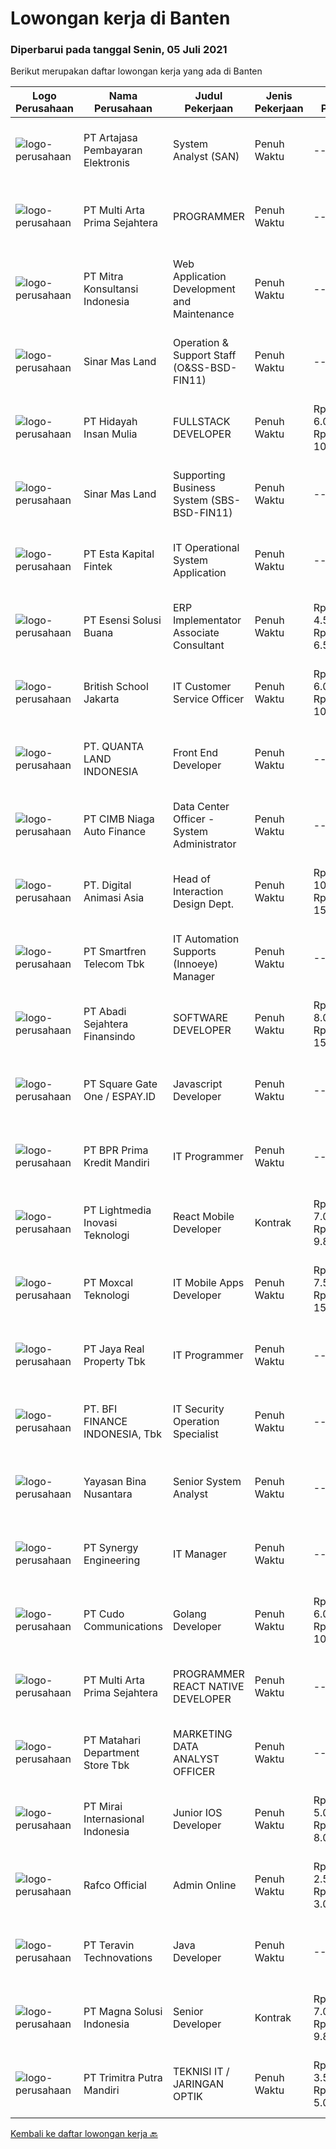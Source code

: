 
  # Lowongan kerja di Banten

  ### Diperbarui pada tanggal Senin, 05 Juli 2021

  Berikut merupakan daftar lowongan kerja yang ada di Banten

  |Logo Perusahaan | Nama Perusahaan | Judul Pekerjaan | Jenis Pekerjaan | Gaji Pekerjaan | Lokasi | Deskripsi | Tanggal diunggah | Pranala |
  | -------------- | --------------- | --------------- | --------- | --------- | -------------- | ------- | ----------- | ----------- |
  |![logo-perusahaan](https://image-service-cdn.seek.com.au/55aded1287383eeeb6207d2664b4836add413aaf/ee4dce1061f3f616224767ad58cb2fc751b8d2dc)|PT Artajasa Pembayaran Elektronis|System Analyst (SAN)|Penuh Waktu|---|Tangerang|AREAS OF RESPONSIBILITY: Deploy, maintain, and troubleshoot core business applications, including application servers, associated hardware, endpoints,...|Senin, 05 Juli 2021|https://www.jobstreet.co.id/id/job/system-analyst-san-3571201?token=0~e8d786b0-f012-44bc-a266-37eb7ec1785c&sectionRank=1&jobId=jobstreet-id-job-3571201|
|![logo-perusahaan](https://image-service-cdn.seek.com.au/b44c3829bae9a530d5067d865bd6abd746c44067/ee4dce1061f3f616224767ad58cb2fc751b8d2dc)|PT Multi Arta Prima Sejahtera|PROGRAMMER|Penuh Waktu|---|Tangerang|PROGRAMMERPENTING : Tuliskan posisi programmer yang anda lamar di KOTAK 'Promosikan diri anda "1) Programmer React N*tive&gt;&gt; Pengalaman di...|Minggu, 04 Juli 2021|https://www.jobstreet.co.id/id/job/programmer-3566099?token=0~e8d786b0-f012-44bc-a266-37eb7ec1785c&sectionRank=2&jobId=jobstreet-id-job-3566099|
|![logo-perusahaan](https://image-service-cdn.seek.com.au/50f8ed1062db22fd8144f1615a73a3ae159ce4d8/ee4dce1061f3f616224767ad58cb2fc751b8d2dc)|PT Mitra Konsultansi Indonesia|Web Application Development and Maintenance|Penuh Waktu|---|Tangerang|Kualifikasi: Pengalaman 5 tahun dalam pengembangan dan pemeliharaan aplikasi Web Memiliki keahlian pemrograman dan analitikal yang kuat Mengenal alat...|Sabtu, 03 Juli 2021|https://www.jobstreet.co.id/id/job/web-application-development-and-maintenance-3565305?token=0~e8d786b0-f012-44bc-a266-37eb7ec1785c&sectionRank=3&jobId=jobstreet-id-job-3565305|
|![logo-perusahaan](https://image-service-cdn.seek.com.au/6b423aea38035d4ae45b2a19376301d23a74f501/ee4dce1061f3f616224767ad58cb2fc751b8d2dc)|Sinar Mas Land|Operation & Support Staff (O&SS-BSD-FIN11)|Penuh Waktu|---|Banten|Job Description: Responsible for the smooth running of computer systems and ensuring users get maximum benefits from them. Installing and configuring...|Jumat, 02 Juli 2021|https://www.jobstreet.co.id/id/job/operation-support-staff-o-ss-bsd-fin11-3570660?token=0~e8d786b0-f012-44bc-a266-37eb7ec1785c&sectionRank=4&jobId=jobstreet-id-job-3570660|
|![logo-perusahaan](https://image-service-cdn.seek.com.au/d9879c5f6dfa0ef17fe1fa350eeb224a141314aa/ee4dce1061f3f616224767ad58cb2fc751b8d2dc)|PT Hidayah Insan Mulia|FULLSTACK DEVELOPER|Penuh Waktu|Rp. 6.000.000-Rp. 10.000.000|Tangerang|Deskripsi Pekerjaan: Membuat, mengintegrasikan, dan mengelola Database Bekerja dengan Framework backend untuk membangun website dan aplikasi dan...|Minggu, 04 Juli 2021|https://www.jobstreet.co.id/id/job/fullstack-developer-3560892?token=0~e8d786b0-f012-44bc-a266-37eb7ec1785c&sectionRank=5&jobId=jobstreet-id-job-3560892|
|![logo-perusahaan](https://image-service-cdn.seek.com.au/6b423aea38035d4ae45b2a19376301d23a74f501/ee4dce1061f3f616224767ad58cb2fc751b8d2dc)|Sinar Mas Land|Supporting Business System (SBS-BSD-FIN11)|Penuh Waktu|---|Banten|Job Description: Supporting Module Sales &amp; Billing (SB) / Finance &amp; Accounting (FA) Coretem with responsibility as follows: Gather business...|Jumat, 02 Juli 2021|https://www.jobstreet.co.id/id/job/supporting-business-system-sbs-bsd-fin11-3570655?token=0~e8d786b0-f012-44bc-a266-37eb7ec1785c&sectionRank=6&jobId=jobstreet-id-job-3570655|
|![logo-perusahaan](https://image-service-cdn.seek.com.au/a319985f497e2a01752d4c80492d5a1f99c389a1/ee4dce1061f3f616224767ad58cb2fc751b8d2dc)|PT Esta Kapital Fintek|IT Operational System Application|Penuh Waktu|---|Tangerang|Job Description/Responsibilities :  Responsible on Operational system daily task Support for operational application system activity Create IT...|Jumat, 02 Juli 2021|https://www.jobstreet.co.id/id/job/it-operational-system-application-3570274?token=0~e8d786b0-f012-44bc-a266-37eb7ec1785c&sectionRank=7&jobId=jobstreet-id-job-3570274|
|![logo-perusahaan](https://image-service-cdn.seek.com.au/19866fdb3ecde1a6d7b113fc0d24cc05b03f8447/ee4dce1061f3f616224767ad58cb2fc751b8d2dc)|PT Esensi Solusi Buana|ERP Implementator Associate Consultant|Penuh Waktu|Rp. 4.500.000-Rp. 6.500.000|Tangerang|Implementator Melakukan proses migrasi data POS Melakukan proses migrasi data ERP Melakukan setup dan implementasi POS dan teknologi nya di merchant...|Jumat, 02 Juli 2021|https://www.jobstreet.co.id/id/job/erp-implementator-associate-consultant-3563506?token=0~e8d786b0-f012-44bc-a266-37eb7ec1785c&sectionRank=8&jobId=jobstreet-id-job-3563506|
|![logo-perusahaan](https://image-service-cdn.seek.com.au/a25714ca08f47baff9919104aa87cc0adc50ceaf/ee4dce1061f3f616224767ad58cb2fc751b8d2dc)|British School Jakarta|IT Customer Service Officer|Penuh Waktu|Rp. 6.000.000-Rp. 10.000.000|Banten|Responsibilities: Receive, assign, resolve, and close service ticket requests from end-users within Service Charter timeframe. Understand hardware,...|Rabu, 30 Juni 2021|https://www.jobstreet.co.id/id/job/it-customer-service-officer-3569213?token=0~e8d786b0-f012-44bc-a266-37eb7ec1785c&sectionRank=9&jobId=jobstreet-id-job-3569213|
|![logo-perusahaan](https://image-service-cdn.seek.com.au/eb0706d9103ec88f4871fa9d75a4dfd98d7030a7/ee4dce1061f3f616224767ad58cb2fc751b8d2dc)|PT. QUANTA LAND INDONESIA|Front End Developer|Penuh Waktu|---|Tangerang|JOB DESCRIPTION : Developing new features and user interfaces from wireframe models Ensuring the best performance and user experience of the...|Sabtu, 03 Juli 2021|https://www.jobstreet.co.id/id/job/front-end-developer-3565027?token=0~e8d786b0-f012-44bc-a266-37eb7ec1785c&sectionRank=10&jobId=jobstreet-id-job-3565027|
|![logo-perusahaan](https://image-service-cdn.seek.com.au/14f9f8ccc12d51121e96ea2224ff707c40d6ca88/ee4dce1061f3f616224767ad58cb2fc751b8d2dc)|PT CIMB Niaga Auto Finance|Data Center Officer - System Administrator|Penuh Waktu|---|Tangerang|JOBDESK : Menjalankan proses operasional yang terkait dengan Data Center (DC) dan Disaster Recovery Center (DRC) yang meliputi instalasi dan...|Kamis, 01 Juli 2021|https://www.jobstreet.co.id/id/job/data-center-officer-system-administrator-3570026?token=0~e8d786b0-f012-44bc-a266-37eb7ec1785c&sectionRank=11&jobId=jobstreet-id-job-3570026|
|![logo-perusahaan](https://image-service-cdn.seek.com.au/f361b780bbbab0e27ba721f469fa9b8e9f343f28/ee4dce1061f3f616224767ad58cb2fc751b8d2dc)|PT. Digital Animasi Asia|Head of Interaction Design Dept.|Penuh Waktu|Rp. 10.000.000-Rp. 15.000.000|Tangerang|Peran &amp; Tanggung Jawab: Menetapkan aturan, proses, dan standar kualitas terkait interaction design di digima ASIA Membuat perencanaan content...|Jumat, 02 Juli 2021|https://www.jobstreet.co.id/id/job/head-of-interaction-design-dept-3557423?token=0~e8d786b0-f012-44bc-a266-37eb7ec1785c&sectionRank=12&jobId=jobstreet-id-job-3557423|
|![logo-perusahaan](https://image-service-cdn.seek.com.au/c3269725c02398816cf1a7ef712f023c3ef90c81/ee4dce1061f3f616224767ad58cb2fc751b8d2dc)|PT Smartfren Telecom Tbk|IT Automation Supports (Innoeye) Manager|Penuh Waktu|---|Tangerang|Manage Innoeye applications (Foresight, Siteforge, Netvelocity, Tribe) Manage day to day operational, monitoring and trouble shooting Manage service...|Jumat, 02 Juli 2021|https://www.jobstreet.co.id/id/job/it-automation-supports-innoeye-manager-3570380?token=0~e8d786b0-f012-44bc-a266-37eb7ec1785c&sectionRank=13&jobId=jobstreet-id-job-3570380|
|![logo-perusahaan](https://image-service-cdn.seek.com.au/7e39b8be0614d015e9f4138ea6f31b68fe5f665b/ee4dce1061f3f616224767ad58cb2fc751b8d2dc)|PT Abadi Sejahtera Finansindo|SOFTWARE DEVELOPER|Penuh Waktu|Rp. 8.000.000-Rp. 15.000.000|Tangerang|Job Requirement Candidate must possess at least Bachelor's Degree in Engineering (Computer/Telecommunication), Computer Science/Information...|Sabtu, 03 Juli 2021|https://www.jobstreet.co.id/id/job/software-developer-3564809?token=0~e8d786b0-f012-44bc-a266-37eb7ec1785c&sectionRank=14&jobId=jobstreet-id-job-3564809|
|![logo-perusahaan](https://image-service-cdn.seek.com.au/823d49bee8d79aadf0dcf90efde4e928b11c6f19/ee4dce1061f3f616224767ad58cb2fc751b8d2dc)|PT Square Gate One / ESPAY.ID|Javascript Developer|Penuh Waktu|---|Jakarta Raya|Responsibilities: Develop high-quality Applications and do unit tests before delivered to the quality assurance team. Analyze Requirement and...|Sabtu, 03 Juli 2021|https://www.jobstreet.co.id/id/job/javascript-developer-3564752?token=0~e8d786b0-f012-44bc-a266-37eb7ec1785c&sectionRank=15&jobId=jobstreet-id-job-3564752|
|![logo-perusahaan](https://image-service-cdn.seek.com.au/3bba34d0ccfa102879b62e9556b4a08d020f0956/ee4dce1061f3f616224767ad58cb2fc751b8d2dc)|PT BPR Prima Kredit Mandiri|IT Programmer|Penuh Waktu|---|Tangerang|Persyaratan : Usia maksimal 30 tahun Minimal D3 Ilmu Komputer (Teknik Informasi, Sistem Informasi atau bidang yang sejenis) Memiliki...|Jumat, 02 Juli 2021|https://www.jobstreet.co.id/id/job/it-programmer-3558979?token=0~e8d786b0-f012-44bc-a266-37eb7ec1785c&sectionRank=16&jobId=jobstreet-id-job-3558979|
|![logo-perusahaan](https://image-service-cdn.seek.com.au/ebfe0f91667a47547f62ce1bea5320e2313e817f/ee4dce1061f3f616224767ad58cb2fc751b8d2dc)|PT Lightmedia Inovasi Teknologi|React Mobile Developer|Kontrak|Rp. 7.000.000-Rp. 9.800.000|Jawa Barat|Hallo, kami PT Lightmedia Inovasi Teknologi sedang mencari position full time React Developer.  Pekerjaan full time remote, yang artinya bisa dari...|Sabtu, 03 Juli 2021|https://www.jobstreet.co.id/id/job/react-mobile-developer-3570917?token=0~e8d786b0-f012-44bc-a266-37eb7ec1785c&sectionRank=17&jobId=jobstreet-id-job-3570917|
|![logo-perusahaan](https://image-service-cdn.seek.com.au/9776705d24cc737609adf76a5ef272170da4d8c5/ee4dce1061f3f616224767ad58cb2fc751b8d2dc)|PT Moxcal Teknologi|IT Mobile Apps Developer|Penuh Waktu|Rp. 7.500.000-Rp. 15.000.000|Tangerang|Job Description We are looking for mobile app developer who welcomes both engineering and maintenance tasks The primary focus will be to implement new...|Sabtu, 03 Juli 2021|https://www.jobstreet.co.id/id/job/it-mobile-apps-developer-3560577?token=0~e8d786b0-f012-44bc-a266-37eb7ec1785c&sectionRank=18&jobId=jobstreet-id-job-3560577|
|![logo-perusahaan](https://image-service-cdn.seek.com.au/9cb55c3ba0eb31b23bc8a0f054a2b2ebd7381eb1/ee4dce1061f3f616224767ad58cb2fc751b8d2dc)|PT Jaya Real Property Tbk|IT Programmer|Penuh Waktu|---|Banten|Responsibilities : Conduct analysis, design, planning, manufacture, and testing of application programs Perform maintenance of application programs...|Jumat, 02 Juli 2021|https://www.jobstreet.co.id/id/job/it-programmer-3570405?token=0~e8d786b0-f012-44bc-a266-37eb7ec1785c&sectionRank=19&jobId=jobstreet-id-job-3570405|
|![logo-perusahaan](https://image-service-cdn.seek.com.au/a6cf0c9900691813db703a94c273f5c310cd3774/ee4dce1061f3f616224767ad58cb2fc751b8d2dc)|PT. BFI FINANCE INDONESIA, Tbk|IT Security Operation Specialist|Penuh Waktu|---|Tangerang|Tugas dan Tanggung Jawab : Monitoring network security &amp; server, Melakukan penetration test &amp; system hardening, Design secure network...|Jumat, 02 Juli 2021|https://www.jobstreet.co.id/id/job/it-security-operation-specialist-3570498?token=0~e8d786b0-f012-44bc-a266-37eb7ec1785c&sectionRank=20&jobId=jobstreet-id-job-3570498|
|![logo-perusahaan](https://image-service-cdn.seek.com.au/bd71e93e77679001303afc8437c50f965ab9dc6a/ee4dce1061f3f616224767ad58cb2fc751b8d2dc)|Yayasan Bina Nusantara|Senior System Analyst|Penuh Waktu|---|Jakarta Barat|Job Description Ensure the effectiveness of the system development process Identify the user’s need and available business process Ensure the...|Jumat, 02 Juli 2021|https://www.jobstreet.co.id/id/job/senior-system-analyst-3564123?token=0~e8d786b0-f012-44bc-a266-37eb7ec1785c&sectionRank=21&jobId=jobstreet-id-job-3564123|
|![logo-perusahaan](https://image-service-cdn.seek.com.au/4b7d72b5a886227b06ccc748060904ce71bc4cb8/ee4dce1061f3f616224767ad58cb2fc751b8d2dc)|PT Synergy Engineering|IT Manager|Penuh Waktu|---|Tangerang|Responsibilities: Lead internal application development using Modern framework Language &amp; Database (Ruby on Rails, PHP, API concept, Structured...|Kamis, 01 Juli 2021|https://www.jobstreet.co.id/id/job/it-manager-3569485?token=0~e8d786b0-f012-44bc-a266-37eb7ec1785c&sectionRank=22&jobId=jobstreet-id-job-3569485|
|![logo-perusahaan](https://image-service-cdn.seek.com.au/c59539a986780080b9b185acaa9119150e9c8af1/ee4dce1061f3f616224767ad58cb2fc751b8d2dc)|PT Cudo Communications|Golang Developer|Penuh Waktu|Rp. 6.000.000-Rp. 10.000.000|Tangerang|Perusahaan IT Software Solution, mengajak anda untuk bergabung.REQUIREMENTS:1 Senior BackEnd Golang:Rp 8,000,000 – 10,000,000 Min 1 tahun Go-Lang Min...|Sabtu, 03 Juli 2021|https://www.jobstreet.co.id/id/job/golang-developer-3564903?token=0~e8d786b0-f012-44bc-a266-37eb7ec1785c&sectionRank=23&jobId=jobstreet-id-job-3564903|
|![logo-perusahaan](https://image-service-cdn.seek.com.au/b44c3829bae9a530d5067d865bd6abd746c44067/ee4dce1061f3f616224767ad58cb2fc751b8d2dc)|PT Multi Arta Prima Sejahtera|PROGRAMMER REACT NATIVE DEVELOPER|Penuh Waktu|---|Tangerang|Qualifications : Graduated from Informatics Technology or computer science Minimum 3 year-experiences Fast response and target oriented Available Work...|Sabtu, 03 Juli 2021|https://www.jobstreet.co.id/id/job/programmer-react-native-developer-3559743?token=0~e8d786b0-f012-44bc-a266-37eb7ec1785c&sectionRank=24&jobId=jobstreet-id-job-3559743|
|![logo-perusahaan](https://image-service-cdn.seek.com.au/62966460fa0b64bdd86b12be44ac76eff6d5c882/ee4dce1061f3f616224767ad58cb2fc751b8d2dc)|PT Matahari Department Store Tbk|MARKETING DATA ANALYST OFFICER|Penuh Waktu|---|Tangerang|Responsibilities: Providing Comprehensive Business Analysis about Marketing &amp; Loyalty divisions  Managing loyalty information and database for the...|Rabu, 30 Juni 2021|https://www.jobstreet.co.id/id/job/marketing-data-analyst-officer-3569210?token=0~e8d786b0-f012-44bc-a266-37eb7ec1785c&sectionRank=25&jobId=jobstreet-id-job-3569210|
|![logo-perusahaan](https://image-service-cdn.seek.com.au/b7ed688fd97ad4529708896014ad34fbe8ce515e/ee4dce1061f3f616224767ad58cb2fc751b8d2dc)|PT Mirai Internasional Indonesia|Junior IOS Developer|Penuh Waktu|Rp. 5.000.000-Rp. 8.000.000|Tangerang|Job Description: Develop IOS application Using IOS Programming language Implement functionalities According to functional specifications Implement...|Kamis, 01 Juli 2021|https://www.jobstreet.co.id/id/job/junior-ios-developer-3562424?token=0~e8d786b0-f012-44bc-a266-37eb7ec1785c&sectionRank=26&jobId=jobstreet-id-job-3562424|
|![logo-perusahaan](https://us.123rf.com/450wm/pavelstasevich/pavelstasevich1811/pavelstasevich181101027/112815900-stock-vector-no-image-available-icon-flat-vector.jpg?ver=6)|Rafco Official|Admin Online|Penuh Waktu|Rp. 2.500.000-Rp. 3.000.000|Tangerang|ADMIN ONLINE SHOP MARKETPLACETugas dan Tanggung Jawab :•	Melayani dengan baik pertanyaan Customer melalui Marketplace•	Mengelola penjualan online...|Sabtu, 03 Juli 2021|https://www.jobstreet.co.id/id/job/admin-online-3570903?token=0~e8d786b0-f012-44bc-a266-37eb7ec1785c&sectionRank=27&jobId=jobstreet-id-job-3570903|
|![logo-perusahaan](https://image-service-cdn.seek.com.au/00c5fccd7e7da99c6c551506f244b709f37b24cb/ee4dce1061f3f616224767ad58cb2fc751b8d2dc)|PT Teravin Technovations|Java Developer|Penuh Waktu|---|Jakarta Raya|We are looking for a Java Developer with experience in building high-performing, scalable, enterprise-grade applications. You will be part of a...|Sabtu, 03 Juli 2021|https://www.jobstreet.co.id/id/job/java-developer-3560224?token=0~e8d786b0-f012-44bc-a266-37eb7ec1785c&sectionRank=28&jobId=jobstreet-id-job-3560224|
|![logo-perusahaan](https://image-service-cdn.seek.com.au/a537fc3d743511ba7f520c1f33efc2eed87ebbc7/ee4dce1061f3f616224767ad58cb2fc751b8d2dc)|PT Magna Solusi Indonesia|Senior Developer|Kontrak|Rp. 7.000.000-Rp. 9.800.000|Jakarta Raya|TUGAS DAN TANGGUNG JAWAB Menerima permintaan dari user dan mengumpulkan kebutuhan user (analisa kebutuhan dan memberikan analisa solusi IT) Bekerja...|Minggu, 04 Juli 2021|https://www.jobstreet.co.id/id/job/senior-developer-3565967?token=0~e8d786b0-f012-44bc-a266-37eb7ec1785c&sectionRank=29&jobId=jobstreet-id-job-3565967|
|![logo-perusahaan](https://image-service-cdn.seek.com.au/30956fe519770cbef62174b30b9e6ebb5a407689/ee4dce1061f3f616224767ad58cb2fc751b8d2dc)|PT Trimitra Putra Mandiri|TEKNISI IT / JARINGAN OPTIK|Penuh Waktu|Rp. 3.500.000-Rp. 5.000.000|Tangerang|PT. Trimitra Putra Mandiri Sedang membuka lowongan kerja sebagai Teknisi IT / Jaringan OpticTugas &amp; Tanggung Jawab:- Pemasangan dan mentenance...|Rabu, 30 Juni 2021|https://www.jobstreet.co.id/id/job/teknisi-it-jaringan-optik-3568883?token=0~e8d786b0-f012-44bc-a266-37eb7ec1785c&sectionRank=30&jobId=jobstreet-id-job-3568883|


  [Kembali ke daftar lowongan kerja 🔙](../README.md#daftar-lowongan-kerja)
  